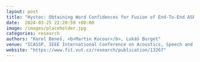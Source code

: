 ```yaml
---
layout: post
title: "Hystoc: Obtaining Word Confidences for Fusion of End-To-End ASR Systems"
date:  2024-03-25 22:20:59 +00:00
image: /images/placeholder.jpg
categories: research
authors: "Karel Beneš, <b>Martin Kocour</b>, Lukáš Burget"
venue: "ICASSP, IEEE International Conference on Acoustics, Speech and Signal Processing - Proceedings, Seoul, KR"
website: "https://www.fit.vut.cz/research/publication/13267"
---
```


